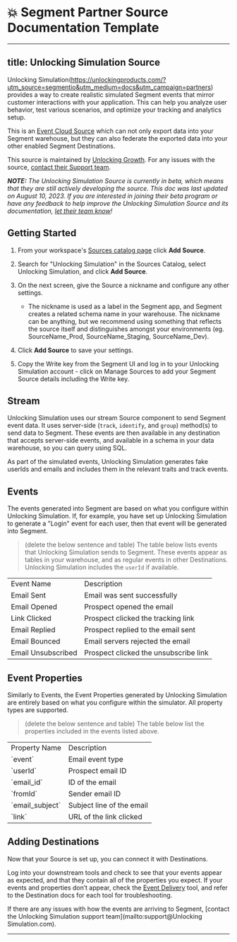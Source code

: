 # 💥 Segment Partner Source Documentation Template

---
title: Unlocking Simulation Source
---


Unlocking Simulation(https://unlockingproducts.com/?utm_source=segmentio&utm_medium=docs&utm_campaign=partners) provides a way to create realistic simulated Segment events that mirror customer interactions with your application. This can help you analyze user behavior, test various scenarios, and optimize your tracking and analytics setup.


This is an [Event Cloud Source](https://segment.com/docs/sources/#event-cloud-sources) which can not only export data into your Segment warehouse, but they can also federate the exported data into your other enabled Segment Destinations.


This source is maintained by [Unlocking Growth](https://unlockinggrowth.co). For any issues with the source, [contact their Support team](mailto:support@unlockinggrowth.co).

_**NOTE:** The Unlocking Simulation Source is currently in beta, which means that they are still actively developing the source. This doc was last updated on August 10, 2023. If you are interested in joining their beta program or have any feedback to help improve the Unlocking Simulation Source and its documentation, [let their team know](mailto:support@unlockinggrowth.co)!_

## Getting Started


1. From your workspace's [Sources catalog page](https://app.segment.com/goto-my-workspace/sources/catalog) click **Add Source**.
2. Search for "Unlocking Simulation" in the Sources Catalog, select Unlocking Simulation, and click **Add Source**.
3. On the next screen, give the Source a nickname and configure any other settings.

   - The nickname is used as a label in the Segment app, and Segment creates a related schema name in your warehouse. The nickname can be anything, but we recommend using something that reflects the source itself and distinguishes amongst your environments (eg. SourceName_Prod, SourceName_Staging, SourceName_Dev).

4. Click **Add Source** to save your settings.
5. Copy the Write key from the Segment UI and log in to your Unlocking Simulation account - click on Manage Sources to add your Segment Source details including the Write key.

## Stream

Unlocking Simulation uses our stream Source component to send Segment event data. It uses server-side (`track`, `identify`, and `group`) method(s) to send data to Segment. These events are then available in any destination that accepts server-side events, and available in a schema in your data warehouse, so you can query using SQL.

As part of the simulated events, Unlocking Simulation generates fake userIds and emails and includes them in the relevant traits and track events.


## Events

The events generated into Segment are based on what you configure within Unlocking Simulation.  If, for example, you have set up Unlocking Simulation to generate a "Login" event for each user, then that event will be generated into Segment.


> (delete the below sentence and table)
The table below lists events that Unlocking Simulation sends to Segment. These events appear as tables in your warehouse, and as regular events in other Destinations. Unlocking Simulation includes the `userId` if available.

<table>
  <tr>
   <td>Event Name</td>
   <td>Description</td>
  </tr>
  <tr>
   <td>Email Sent</td>
   <td>Email was sent successfully</td>
  </tr>
  <tr>
   <td>Email Opened</td>
   <td>Prospect opened the email</td>
  </tr>
  <tr>
   <td>Link Clicked</td>
   <td>Prospect clicked the tracking link</td>
  </tr>
  <tr>
   <td>Email Replied</td>
   <td>Prospect replied to the email sent</td>
  </tr>
  <tr>
   <td>Email Bounced</td>
   <td>Email servers rejected the email</td>
  </tr>
  <tr>
   <td>Email Unsubscribed</td>
   <td>Prospect clicked the unsubscribe link</td>
  </tr>
</table>

## Event Properties

Similarly to Events, the Event Properties generated by Unlocking Simulation are entirely based on what you configure within the simulator.  All property types are supported.

> (delete the below sentence and table)
The table below list the properties included in the events listed above.

<table>
  <tr>
   <td>Property Name</td>
   <td>Description</td>
  </tr>
  <tr>
   <td>`event`</td>
   <td>Email event type</td>
  </tr>
  <tr>
   <td>`userId`</td>
   <td>Prospect email ID</td>
  </tr>
  <tr>
   <td>`email_id`</td>
   <td>ID of the email</td>
  </tr>
  <tr>
   <td>`fromId`</td>
   <td>Sender email ID</td>
  </tr>
  <tr>
   <td>`email_subject`</td>
   <td>Subject line of the email</td>
  </tr>
  <tr>
   <td>`link`</td>
   <td>URL of the link clicked</td>
  </tr>
</table>

## Adding Destinations

Now that your Source is set up, you can connect it with Destinations.

Log into your downstream tools and check to see that your events appear as expected, and that they contain all of the properties you expect. If your events and properties don’t appear, check the [Event Delivery](https://segment.com/docs/connections/event-delivery/) tool, and refer to the Destination docs for each tool for troubleshooting.

If there are any issues with how the events are arriving to Segment, [contact the Unlocking Simulation support team](mailto:support@Unlocking Simulation.com).


---

